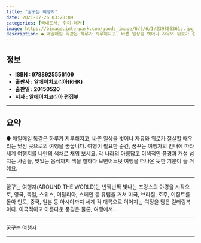 ```yaml
---
title: "꿈꾸는 여행자"
date: 2021-07-26 03:20:09
categories: [국내도서, 취미-레저]
image: https://bimage.interpark.com/goods_image/6/3/6/1/239806361s.jpg
description: ● 매일매일 똑같은 하루가 지루해지고, 바쁜 일상을 벗어나 자유와 위로가 절실할 때우리는 낯선 곳으로의 여행을 꿈꿉니다. 여행이 필요한 순간, 꿈꾸는 여행자의 안내에 따라 세계 여행지를 나만의 색채로 채워 보세요. 각 나라의 아름답고 이색적인 풍경과 개성 넘치는 사람들, 맛있는 음식까
---
```


## **정보**

- **ISBN : 9788925556109**
- **출판사 : 알에이치코리아(RHK)**
- **출판일 : 20150520**
- **저자 : 알에이치코리아 편집부**

------



## **요약**

●  매일매일 똑같은 하루가 지루해지고, 바쁜 일상을 벗어나 자유와 위로가 절실할 때우리는 낯선 곳으로의 여행을 꿈꿉니다. 여행이 필요한 순간, 꿈꾸는 여행자의 안내에 따라 세계 여행지를 나만의 색채로 채워 보세요. 각 나라의 아름답고 이색적인 풍경과 개성 넘치는 사람들, 맛있는 음식까지 색을 칠하다 보면어느덧 여행을 떠나온 듯한 기분이 들 거예요.

------

꿈꾸는 여행자(AROUND THE WORLD)는 반짝반짝 빛나는 프랑스의 야경을 시작으로, 영국, 독일, 스위스, 이탈리아, 스페인 등 유럽을 거쳐 미국, 브라질, 호주, 이집트를 돌아 인도, 중국, 일본 등 아시아까지 세계 각 대륙으로 이어지는 여정을 담은 컬러링북이다. 이국적이고 아름다운 풍경은 물론, 여행에서... 

------


꿈꾸는 여행자 

------


